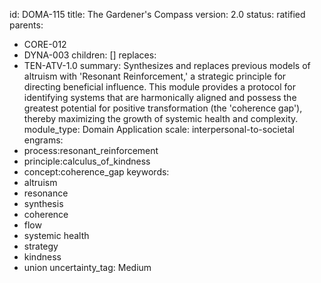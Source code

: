 id: DOMA-115
title: The Gardener's Compass
version: 2.0
status: ratified
parents:
- CORE-012
- DYNA-003
children: []
replaces:
- TEN-ATV-1.0
summary: Synthesizes and replaces previous models of altruism with 'Resonant Reinforcement,'
  a strategic principle for directing beneficial influence. This module provides a
  protocol for identifying systems that are harmonically aligned and possess the greatest
  potential for positive transformation (the 'coherence gap'), thereby maximizing
  the growth of systemic health and complexity.
module_type: Domain Application
scale: interpersonal-to-societal
engrams:
- process:resonant_reinforcement
- principle:calculus_of_kindness
- concept:coherence_gap
keywords:
- altruism
- resonance
- synthesis
- coherence
- flow
- systemic health
- strategy
- kindness
- union
uncertainty_tag: Medium
